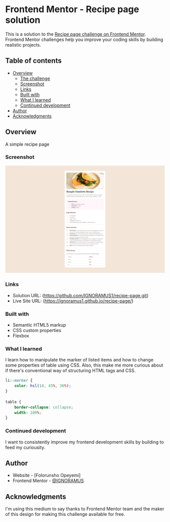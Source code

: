 # Frontend Mentor - Recipe page solution

This is a solution to the [Recipe page challenge on Frontend Mentor](https://www.frontendmentor.io/challenges/recipe-page-KiTsR8QQKm). Frontend Mentor challenges help you improve your coding skills by building realistic projects. 

## Table of contents

- [Overview](#overview)
  - [The challenge](#the-challenge)
  - [Screenshot](#screenshot)
  - [Links](#links)
  - [Built with](#built-with)
  - [What I learned](#what-i-learned)
  - [Continued development](#continued-development)
- [Author](#author)
- [Acknowledgments](#acknowledgments)


## Overview

A simple recipe page

### Screenshot

![](/design/desktop-design.png)

### Links

- Solution URL: (https://github.com/IGNORAMUS1/recipe-page.git)
- Live Site URL: (https://ignoramus1.github.io/recipe-page/)

### Built with

- Semantic HTML5 markup
- CSS custom properties
- Flexbox

### What I learned

I learn how to manipulate the marker of listed items and how to change some properties of table using CSS. Also, this make me more curious about if there's conventional way of structuring HTML tags and CSS.

```css
li::marker {
    color: hsl(14, 45%, 36%);
}

table {
    border-collapse: collapse;
    width: 100%;
}
```

### Continued development

I want to consistently improve my frontend development skills by building to feed my curiousity.

## Author

- Website - [Folorunsho Opeyemi]
- Frontend Mentor - [@IGNORAMUS](https://www.frontendmentor.io/profile/yourusername)

## Acknowledgments


I'm using this medium to say thanks to Frontend Mentor team and the maker of this design for making this challenge available for free.
